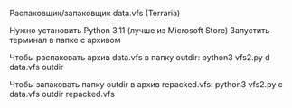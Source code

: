Распаковщик/запаковщик data.vfs (Terraria)

Нужно установить Python 3.11 (лучше из Microsoft Store)
Запустить терминал в папке с архивом

Чтобы распаковать архив data.vfs в папку outdir:
python3 vfs2.py d data.vfs outdir

Чтобы запаковать папку outdir в архив repacked.vfs:
python3 vfs2.py c data.vfs outdir repacked.vfs
